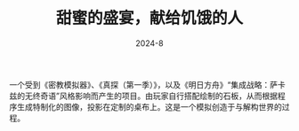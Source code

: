 ﻿---
title: 甜蜜的盛宴，献给饥饿的人
description: 效仿炼金术的增强现实（AR）生成式图像。
date: 2024-8
type: full
tags:
  - game
  - procedure
  - illustration
  - concept
  - ar
  - painting
tech:
  - ai
  - ps
  - unity
  - arduino
link: /
---

一个受到《密教模拟器》、《真探（第一季）》，以及《明日方舟》“集成战略：萨卡兹的无终奇语”风格影响而产生的项目。由玩家自行搭配绘制的石板，从而根据程序生成特制化的图像，投影在定制的桌布上。这是一个模拟创造于与解构世界的过程。
